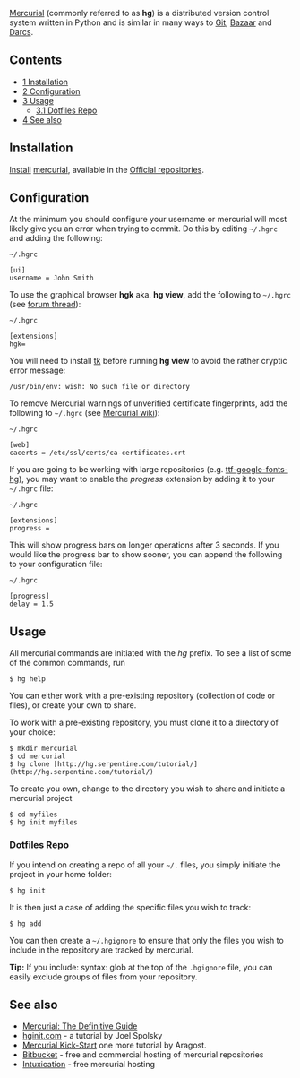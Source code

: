 [Mercurial](http://mercurial.selenic.com/) (commonly referred to as **hg**) is a distributed version control system written in Python and is similar in many ways to [Git](/index.php/Git "Git"), [Bazaar](http://bazaar.canonical.com/) and [Darcs](/index.php/Darcs "Darcs").

## Contents

*   [1 Installation](#Installation)
*   [2 Configuration](#Configuration)
*   [3 Usage](#Usage)
    *   [3.1 Dotfiles Repo](#Dotfiles_Repo)
*   [4 See also](#See_also)

## Installation

[Install](/index.php/Install "Install") [mercurial](https://www.archlinux.org/packages/?name=mercurial), available in the [Official repositories](/index.php/Official_repositories "Official repositories").

## Configuration

At the minimum you should configure your username or mercurial will most likely give you an error when trying to commit. Do this by editing `~/.hgrc` and adding the following:

 `~/.hgrc` 
```
[ui]
username = John Smith
```

To use the graphical browser **hgk** aka. **hg view**, add the following to `~/.hgrc` (see [forum thread](https://bbs.archlinux.org/viewtopic.php?id=31999)):

 `~/.hgrc` 
```
[extensions]
hgk=
```

You will need to install [tk](https://www.archlinux.org/packages/?name=tk) before running **hg view** to avoid the rather cryptic error message:

 `/usr/bin/env: wish: No such file or directory` 

To remove Mercurial warnings of unverified certificate fingerprints, add the following to `~/.hgrc` (see [Mercurial wiki](http://mercurial.selenic.com/wiki/CACertificates)):

 `~/.hgrc` 
```
[web]
cacerts = /etc/ssl/certs/ca-certificates.crt
```

If you are going to be working with large repositories (e.g. [ttf-google-fonts-hg](https://aur.archlinux.org/packages/ttf-google-fonts-hg/)), you may want to enable the *progress* extension by adding it to your `~/.hgrc` file:

 `~/.hgrc` 
```
[extensions]
progress =
```

This will show progress bars on longer operations after 3 seconds. If you would like the progress bar to show sooner, you can append the following to your configuration file:

 `~/.hgrc` 
```
[progress]
delay = 1.5
```

## Usage

All mercurial commands are initiated with the *hg* prefix. To see a list of some of the common commands, run

 `$ hg help` 

You can either work with a pre-existing repository (collection of code or files), or create your own to share.

To work with a pre-existing repository, you must clone it to a directory of your choice:

```
$ mkdir mercurial
$ cd mercurial
$ hg clone [http://hg.serpentine.com/tutorial/](http://hg.serpentine.com/tutorial/)
```

To create you own, change to the directory you wish to share and initiate a mercurial project

```
$ cd myfiles
$ hg init myfiles
```

### Dotfiles Repo

If you intend on creating a repo of all your `~/.` files, you simply initiate the project in your home folder:

 `$ hg init` 

It is then just a case of adding the specific files you wish to track:

 `$ hg add ` 

You can then create a `~/.hgignore` to ensure that only the files you wish to include in the repository are tracked by mercurial.

**Tip:** If you include: syntax: glob at the top of the `.hgignore` file, you can easily exclude groups of files from your repository.

## See also

*   [Mercurial: The Definitive Guide](http://hgbook.red-bean.com/read/)
*   [hginit.com](http://hginit.com/) - a tutorial by Joel Spolsky
*   [Mercurial Kick-Start](http://mercurial.aragost.com/kick-start/en/) one more tutorial by Aragost.
*   [Bitbucket](http://bitbucket.org) - free and commercial hosting of mercurial repositories
*   [Intuxication](http://mercurial.intuxication.org/) - free mercurial hosting